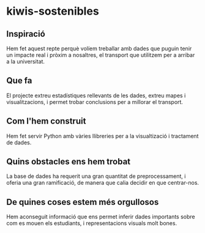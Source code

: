 # kiwis-sostenibles

## Inspiració
Hem fet aquest repte perquè volíem treballar amb dades que puguin tenir un impacte real i pròxim a nosaltres, el transport que utilitzem per a arribar a la universitat.

## Que fa
El projecte extreu estadístiques rellevants de les dades, extreu mapes i visualitzacions, i permet trobar conclusions per a millorar el transport.

## Com l'hem construit
Hem fet servir Python amb vàries llibreries per a la visualtizació i tractament de dades.

## Quins obstacles ens hem trobat
La base de dades ha requerit una gran quantitat de preprocessament, i oferia una gran ramificació, de manera que calia decidir en que centrar-nos.

## De quines coses estem més orgullosos
Hem aconseguit informació que ens permet inferir dades importants sobre com es mouen els estudiants, i representacions visuals molt bones.
